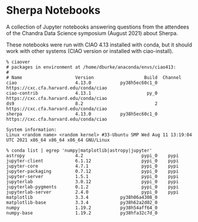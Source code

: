 # Sherpa Notebooks

A collection of Jupyter notebooks answering questions from the
attendees of the Chandra Data Science symposium (August 2021) about
Sherpa.

These notebooks were run with CIAO 4.13 installed with conda, but it
should work with other systems (CIAO version or installed with
ciao-install).

```
% ciaover
# packages in environment at /home/dburke/anaconda/envs/ciao413:
#
# Name                    Version                   Build  Channel
ciao                      4.13.0           py38h5ec60c1_0    https://cxc.cfa.harvard.edu/conda/ciao
ciao-contrib              4.13.1                     py_0    https://cxc.cfa.harvard.edu/conda/ciao
ds9                       8.2                           2    https://cxc.cfa.harvard.edu/conda/ciao
sherpa                    4.13.0           py38h5ec60c1_0    https://cxc.cfa.harvard.edu/conda/ciao

System information:
Linux <random name> <random kernel> #33-Ubuntu SMP Wed Aug 11 13:19:04 UTC 2021 x86_64 x86_64 x86_64 GNU/Linux

% conda list | egrep 'numpy|matplotlib|astropy|jupyter'
astropy                   4.2                      pypi_0    pypi
jupyter-client            6.1.12                   pypi_0    pypi
jupyter-core              4.7.1                    pypi_0    pypi
jupyter-packaging         0.7.12                   pypi_0    pypi
jupyter-server            1.5.1                    pypi_0    pypi
jupyterlab                3.0.12                   pypi_0    pypi
jupyterlab-pygments       0.1.2                    pypi_0    pypi
jupyterlab-server         2.4.0                    pypi_0    pypi
matplotlib                3.3.4            py38h06a4308_0
matplotlib-base           3.3.4            py38h62a2d02_0
numpy                     1.19.2           py38h54aff64_0
numpy-base                1.19.2           py38hfa32c7d_0
```

